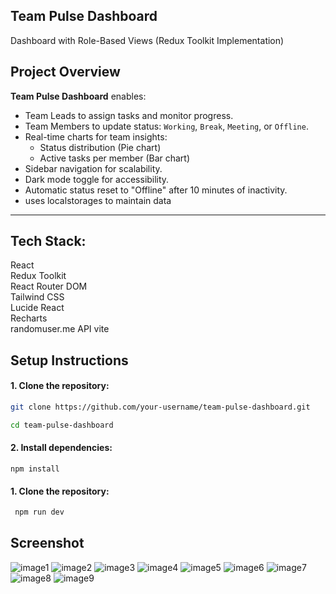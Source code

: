  ## Team Pulse Dashboard
Dashboard with Role-Based Views (Redux Toolkit Implementation)


## Project Overview

**Team Pulse Dashboard** enables:
- Team Leads to assign tasks and monitor progress.
- Team Members to update status: `Working`, `Break`, `Meeting`, or `Offline`.
- Real-time charts for team insights:
  - Status distribution (Pie chart)
  - Active tasks per member (Bar chart)
- Sidebar navigation for scalability.
- Dark mode toggle for accessibility.
- Automatic status reset to "Offline" after 10 minutes of inactivity.
- uses localstorages to maintain data

---

## Tech Stack:
  React            
  Redux Toolkit     
  React Router DOM  
  Tailwind CSS     
  Lucide React     
  Recharts         
  randomuser.me API
  vite

##  Setup Instructions

#### 1. **Clone the repository:**

   ```bash
   git clone https://github.com/your-username/team-pulse-dashboard.git

   cd team-pulse-dashboard
   ```
#### 2. **Install dependencies:**
 
    
    npm install
 
 
#### 1. **Clone the repository:**

   ```bash
    npm run dev
   ```

##  Screenshot
 ![image1](./screenshot/Screenshot%202025-07-03%20at%204.01.17 PM.png)
 ![image2](./screenshot/Screenshot%202025-07-03%20at%204.01.44 PM.png)
 ![image3](./screenshot/Screenshot%202025-07-03%20at%204.01.52 PM.png)
 ![image4](./screenshot/Screenshot%202025-07-03%20at%204.02.28 PM.png)
 ![image5](./screenshot/Screenshot%202025-07-03%20at%204.02.38 PM.png)
 ![image6](./screenshot/Screenshot%202025-07-03%20at%204.02.47 PM.png)
 ![image7](./screenshot/Screenshot%202025-07-03%20at%204.02.57 PM.png)
 ![image8](./screenshot/Screenshot%202025-07-03%20at%204.03.16 PM.png)
 ![image9](./screenshot/Screenshot%202025-07-03%20at%204.13.06 PM.png)
   

 
